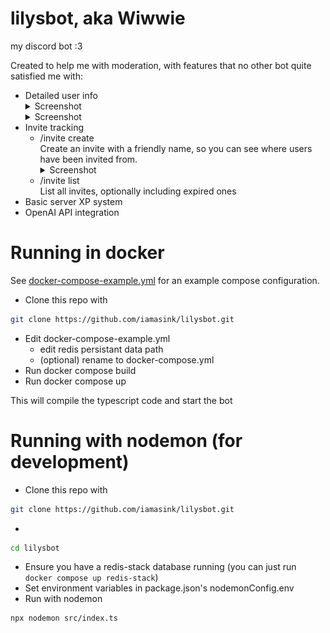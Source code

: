 # lilysbot, aka Wiwwie
my discord bot :3  

Created to help me with moderation, with features that no other bot quite satisfied me with:
 - Detailed user info  
    <details><summary>Screenshot</summary><img src="screenshots/image.png"></details>
    <details><summary>Screenshot</summary><img src="screenshots/image-1.png"></details>
 - Invite tracking
    - /invite create  
        Create an invite with a friendly name, so you can see where users have been invited from.
         <details><summary>Screenshot</summary><img src="screenshots/image-3.png"></details>
    - /invite list  
        List all invites, optionally including expired ones
 - Basic server XP system  
 - OpenAI API integration   


# Running in docker
See [docker-compose-example.yml](docker-compose-example.yml) for an example compose configuration.  
 - Clone this repo with 
```bash
git clone https://github.com/iamasink/lilysbot.git
```  
 - Edit docker-compose-example.yml
    - edit redis persistant data path
    - (optional) rename to docker-compose.yml
 - Run docker compose build  
 - Run docker compose up  

This will compile the typescript code and start the bot


# Running with nodemon (for development)
 - Clone this repo with 
```bash
git clone https://github.com/iamasink/lilysbot.git
```  
 - 
 ```bash
 cd lilysbot
 ```
 - Ensure you have a redis-stack database running (you can just run `docker compose up redis-stack`)  
 - Set environment variables in package.json's nodemonConfig.env  
 - Run with nodemon  
 ```bash
 npx nodemon src/index.ts
 ```
